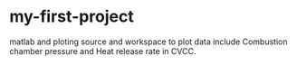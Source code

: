 # my-first-project
matlab and ploting
source and workspace to plot data include Combustion chamber pressure and Heat release rate in CVCC.
